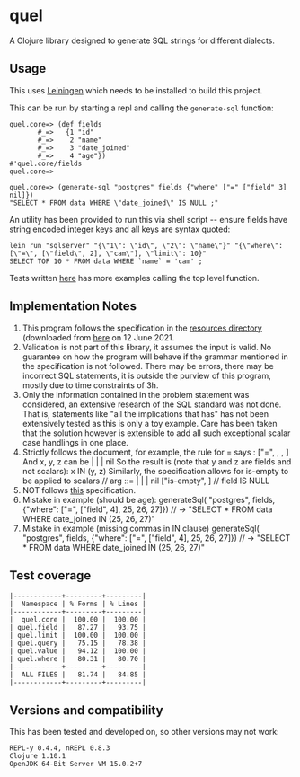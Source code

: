 # quel

A Clojure library designed to generate SQL strings for different dialects.

## Usage

This uses [Leiningen](https://leiningen.org/#install) which needs to be installed to build
this project.

This can be run by starting a repl and calling the `generate-sql` function:

```shell
quel.core=> (def fields
       #_=>   {1 "id"
       #_=>    2 "name"
       #_=>    3 "date_joined"
       #_=>    4 "age"})
#'quel.core/fields
quel.core=>

quel.core=> (generate-sql "postgres" fields {"where" ["=" ["field" 3] nil]})
"SELECT * FROM data WHERE \"date_joined\" IS NULL ;"
```

An utility has been provided to run this via shell script -- ensure fields have string
encoded integer keys and all keys are syntax quoted:

```shell
lein run "sqlserver" "{\"1\": \"id\", \"2\": \"name\"}" "{\"where\": [\"=\", [\"field\", 2], \"cam\"], \"limit\": 10}"
SELECT TOP 10 * FROM data WHERE `name` = 'cam' ;
```

Tests written [here](test/quel/core_test.clj) has more examples calling the top level
function.

## Implementation Notes

1. This program follows the specification in the [resources
   directory](resources/problem_statement.md) (downloaded from
   [here](https://gist.github.com/salsakran/73eabd4943eccc397a2af618789a197a) on 12 June
   2021.
2. Validation is not part of this library, it assumes the input is valid. No guarantee on
   how the program will behave if the grammar mentioned in the specification is not
   followed. There may be errors, there may be incorrect SQL statements, it is outside the
   purview of this program, mostly due to time constraints of 3h.
3. Only the information contained in the problem statement was considered, an extensive
   research of the SQL standard was not done. That is, statements like "all the
   implications that has" has not been extensively tested as this is only a toy
   example. Care has been taken that the solution however is extensible to add all such
   exceptional scalar case handlings in one place.
4. Strictly follows the document, for example, the rule for = says :
   ["=", <x>, <y>, <z>]
   And x, y, z can be <field> | <number> | <string> | nil
   So the result is (note that y and z are fields and not scalars):
   x IN (y, z)
   Similarly, the specification allows for is-empty to be applied to scalars
   // arg ::= <field> | <number> | <string> | nil
   ["is-empty", <arg>] // field IS NULL
5. NOT follows [this](https://www.w3schools.com/sql/sql_and_or.asp) specification.
6. Mistake in example (should be age):
   generateSql( "postgres", fields, {"where": ["=", ["field", 4], 25, 26, 27]})
   // -> "SELECT * FROM data WHERE date_joined IN (25, 26, 27)"
7. Mistake in example (missing commas in IN clause)
   generateSql( "postgres", fields, {"where": ["=", ["field", 4], 25, 26, 27]})
   // -> "SELECT * FROM data WHERE date_joined IN (25, 26, 27)"


## Test coverage
```shell
|------------+---------+---------|
|  Namespace | % Forms | % Lines |
|------------+---------+---------|
|  quel.core |  100.00 |  100.00 |
| quel.field |   87.27 |   93.75 |
| quel.limit |  100.00 |  100.00 |
| quel.query |   75.15 |   78.38 |
| quel.value |   94.12 |  100.00 |
| quel.where |   80.31 |   80.70 |
|------------+---------+---------|
|  ALL FILES |   81.74 |   84.85 |
|------------+---------+---------|
```

## Versions and compatibility
This has been tested and developed on, so other versions may not work:

```
REPL-y 0.4.4, nREPL 0.8.3
Clojure 1.10.1
OpenJDK 64-Bit Server VM 15.0.2+7
```
